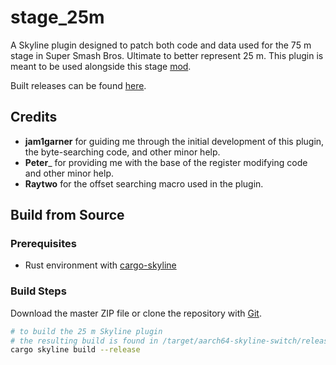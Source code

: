 # stage_25m
A Skyline plugin designed to patch both code and data used for the 75 m stage in Super Smash Bros. Ultimate to better represent 25 m. This plugin is meant to be used alongside this stage [mod](https://gamebanana.com/mods/309758).

Built releases can be found [here](https://github.com/ThatNintendoNerd/stage_25m/releases/).

## Credits
* __jam1garner__ for guiding me through the initial development of this plugin, the byte-searching code, and other minor help.
* __Peter___ for providing me with the base of the register modifying code and other minor help.
* __Raytwo__ for the offset searching macro used in the plugin.

## Build from Source
### Prerequisites
- Rust environment with [cargo-skyline](https://github.com/jam1garner/cargo-skyline)

### Build Steps
Download the master ZIP file or clone the repository with [Git](https://git-scm.com/downloads).
```bash
# to build the 25 m Skyline plugin
# the resulting build is found in /target/aarch64-skyline-switch/release/libstage_25m.nro
cargo skyline build --release
```